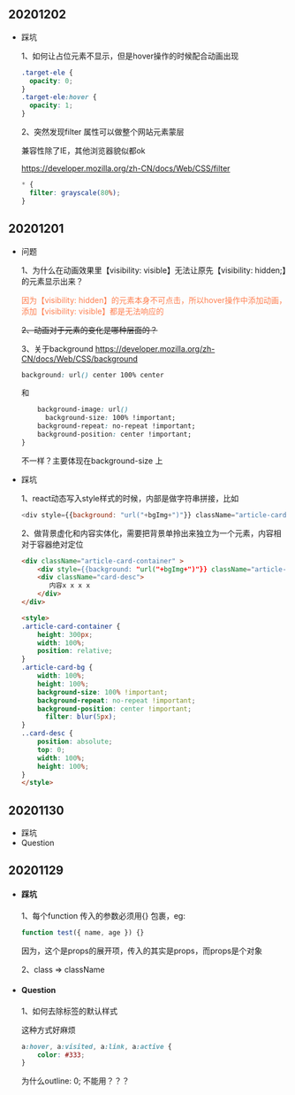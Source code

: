## 20201202

- 踩坑

  1、如何让占位元素不显示，但是hover操作的时候配合动画出现

  ```scss
  .target-ele {
    opacity: 0;
  }
  .target-ele:hover {
    opacity: 1;
  }
  ```

  2、突然发现filter 属性可以做整个网站元素蒙层

  兼容性除了IE，其他浏览器貌似都ok

  https://developer.mozilla.org/zh-CN/docs/Web/CSS/filter

  ```css
  * {
    filter: grayscale(80%);
  }
  ```

  

## 20201201

- 问题

  1、为什么在动画效果里【visibility: visible】无法让原先【visibility: hidden;】的元素显示出来？

  <font color="coral">因为【visibility: hidden】的元素本身不可点击，所以hover操作中添加动画，添加【visibility: visible】都是无法响应的</font>

  ~~2、动画对于元素的变化是哪种层面的？~~

  3、关于background https://developer.mozilla.org/zh-CN/docs/Web/CSS/background

  ```css
  background: url() center 100% center
  ```

  和

  ```css
      background-image: url()
  		background-size: 100% !important;
      background-repeat: no-repeat !important;
      background-position: center !important;
  }
  ```

  不一样？主要体现在background-size 上

  

- 踩坑

  1、react动态写入style样式的时候，内部是做字符串拼接，比如

  ```	javascript
  <div style={{background: "url("+bgImg+")"}} className="article-card-bg"></div>
  ```

  2、做背景虚化和内容实体化，需要把背景单拎出来独立为一个元素，内容相对于容器绝对定位

  ```html
  <div className="article-card-container" >
      <div style={{background: "url("+bgImg+")"}} className="article-card-bg"></div>
      <div className="card-desc">
         内容x x x x
      </div>
  </div>
  
  <style>
  .article-card-container {
      height: 300px;
      width: 100%;
      position: relative;
  }
  .article-card-bg {
      width: 100%;
      height: 100%;
      background-size: 100% !important;
      background-repeat: no-repeat !important;
      background-position: center !important;
    	filter: blur(5px);
  }
  ..card-desc {
      position: absolute;
      top: 0;
      width: 100%;
      height: 100%;
  }
  </style>
  ```

  



## 20201130

- 踩坑
- Question


## 20201129

- #### 踩坑

  1、每个function 传入的参数必须用{} 包裹，eg:

  ```javascript
  function test({ name, age }) {}
  ```
  因为，这个是props的展开项，传入的其实是props，而props是个对象

  2、class => className

- #### Question

  1、如何去除<a>标签的默认样式
  
  这种方式好麻烦
  
    ```CSS
    a:hover, a:visited, a:link, a:active {
        color: #333;
    }
    ```
    为什么outline: 0; 不能用？？？